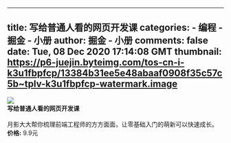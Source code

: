 
---
title: 写给普通人看的网页开发课
categories: 
    - 编程
    - 掘金 - 小册
author: 掘金 - 小册
comments: false
date: Tue, 08 Dec 2020 17:14:08 GMT
thumbnail: https://p6-juejin.byteimg.com/tos-cn-i-k3u1fbpfcp/13384b31ee5e48abaaf0908f35c57c5b~tplv-k3u1fbpfcp-watermark.image
---

<div>   
<img src="https://p6-juejin.byteimg.com/tos-cn-i-k3u1fbpfcp/13384b31ee5e48abaaf0908f35c57c5b~tplv-k3u1fbpfcp-watermark.image" referrerpolicy="no-referrer"><br>
            <strong>写给普通人看的网页开发课</strong><br><br>
            月影大大帮你梳理前端工程师的方方面面，让零基础入门的萌新可以快速成长。<br>
            <strong>价格:</strong> 9.9元
          
</div>
            